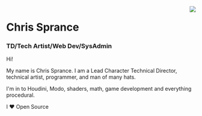 <img align='right' src="https://github-readme-stats.vercel.app/api?username=csprance&show_icons=true">


# Chris Sprance
### TD/Tech Artist/Web Dev/SysAdmin

Hi! 

My name is Chris Sprance. I am a Lead Character Technical Director, technical artist, programmer, and man of many hats.

I'm in to Houdini, Modo, shaders, math, game development and everything procedural.

I :heart: Open Source
